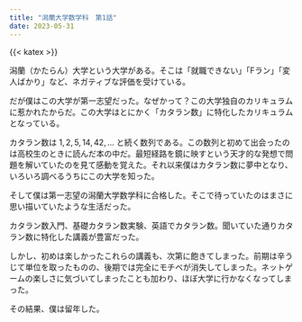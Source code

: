 ```yaml
---
title: "潟蘭大学数学科　第1話"
date: 2023-05-31
---
```


{{< katex >}}

潟蘭（かたらん）大学という大学がある。そこは「就職できない」「Fラン」「変人ばかり」など、ネガティブな評価を受けている。

だが僕はこの大学が第一志望だった。なぜかって？この大学独自のカリキュラムに惹かれたからだ。この大学はとにかく「カタラン数」に特化したカリキュラムとなっている。

カタラン数は $1,2,5,14,42,\ldots$ と続く数列である。この数列と初めて出会ったのは高校生のときに読んだ本の中だ。最短経路を鏡に映すという天才的な発想で問題を解いていたのを見て感動を覚えた。それ以来僕はカタラン数に夢中となり、いろいろ調べるうちにこの大学を知った。

そして僕は第一志望の潟蘭大学数学科に合格した。そこで待っていたのはまさに思い描いていたような生活だった。

カタラン数入門、基礎カタラン数実験、英語でカタラン数。聞いていた通りカタラン数に特化した講義が豊富だった。

しかし、初めは楽しかったこれらの講義も、次第に飽きてしまった。前期は辛うじて単位を取ったものの、後期では完全にモチベが消失してしまった。ネットゲームの楽しさに気づいてしまったことも加わり、ほぼ大学に行かなくなってしまった。

その結果、僕は留年した。
